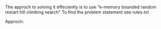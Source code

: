 The approch to solving it effeciently is to use "k-memory bounded random restart hill climbing search"
To find the problem statement see rules.txt

Approch: